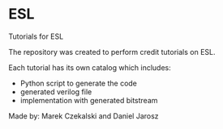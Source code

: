 # ESL
Tutorials for ESL 

The repository was created to perform credit tutorials on ESL.

Each tutorial has its own catalog which includes:

- Python script to generate the code
- generated verilog file
- implementation with generated bitstream


Made by:
Marek Czekalski and
Daniel Jarosz
